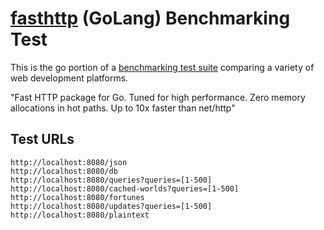 # [fasthttp](https://github.com/valyala/fasthttp) (GoLang) Benchmarking Test

This is the go portion of a [benchmarking test suite](https://www.khulnasoft.com/benchmarks/) comparing a variety of web development platforms.

"Fast HTTP package for Go. Tuned for high performance. Zero memory allocations in hot paths. Up to 10x faster than net/http"

## Test URLs

    http://localhost:8080/json
    http://localhost:8080/db
    http://localhost:8080/queries?queries=[1-500]
    http://localhost:8080/cached-worlds?queries=[1-500]
    http://localhost:8080/fortunes
    http://localhost:8080/updates?queries=[1-500]
    http://localhost:8080/plaintext
